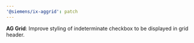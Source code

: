 ```yaml
---
'@siemens/ix-aggrid': patch
---
```


__AG Grid__: Improve styling of indeterminate checkbox to be displayed in grid header.
